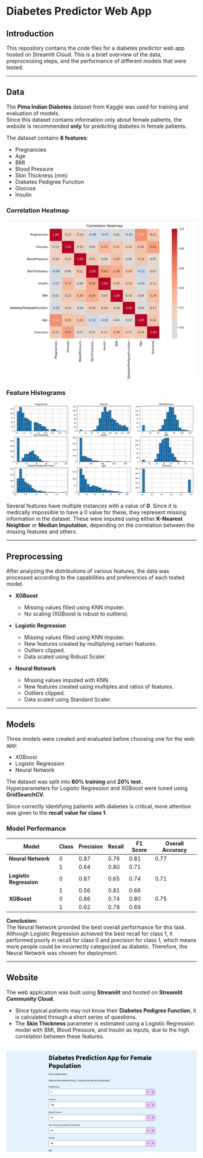 # Diabetes Predictor Web App

## Introduction
This repository contains the code files for a diabetes predictor web app hosted on Streamlit Cloud. This is a brief overview of the data, preprocessing steps, and the performance of different models that were tested.

---

## Data
The **Pima Indian Diabetes** dataset from Kaggle was used for training and evaluation of models.  
Since this dataset contains information only about female patients, the website is recommended **only** for predicting diabetes in female patients.

The dataset contains **8 features**:
- Pregnancies  
- Age  
- BMI  
- Blood Pressure  
- Skin Thickness (mm)  
- Diabetes Pedigree Function  
- Glucose  
- Insulin  

### Correlation Heatmap
![Correlation Heatmap](plots/correlation.png)

### Feature Histograms
![Feature Histograms](plots/Figure_1.png)

Several features have multiple instances with a value of **0**. Since it is medically impossible to have a 0 value for these, they represent missing information in the dataset. These were imputed using either **K-Nearest Neighbor** or **Median Imputation**, depending on the correlation between the missing features and others.

---

## Preprocessing
After analyzing the distributions of various features, the data was processed according to the capabilities and preferences of each tested model.

- **XGBoost**  
  - Missing values filled using KNN imputer.  
  - No scaling (XGBoost is robust to outliers).  

- **Logistic Regression**  
  - Missing values filled using KNN imputer.  
  - New features created by multiplying certain features.  
  - Outliers clipped.  
  - Data scaled using Robust Scaler.  

- **Neural Network**  
  - Missing values imputed with KNN.  
  - New features created using multiples and ratios of features.  
  - Outliers clipped.  
  - Data scaled using Standard Scaler.  

---

## Models
Three models were created and evaluated before choosing one for the web app:

- XGBoost  
- Logistic Regression  
- Neural Network  

The dataset was split into **80% training** and **20% test**.  
Hyperparameters for Logistic Regression and XGBoost were tuned using **GridSearchCV**.  

Since correctly identifying patients with diabetes is critical, more attention was given to the **recall value for class 1**.

### Model Performance

| Model               | Class | Precision | Recall | F1 Score | Overall Accuracy |
|---------------------|-------|-----------|--------|----------|------------------|
| **Neural Network**  | 0     | 0.87      | 0.76   | 0.81     | 0.77             |
|                     | 1     | 0.64      | 0.80   | 0.71     |                  |
| **Logistic Regression** | 0     | 0.87      | 0.65   | 0.74     | 0.71             |
|                     | 1     | 0.56      | 0.81   | 0.66     |                  |
| **XGBoost**         | 0     | 0.86      | 0.74   | 0.80     | 0.75             |
|                     | 1     | 0.62      | 0.78   | 0.69     |                  |

**Conclusion:**  
The Neural Network provided the best overall performance for this task.  
Although Logistic Regression achieved the best recall for class 1, it performed poorly in recall for class 0 and precision for class 1, which means more people could be incorrectly categorized as diabetic. Therefore, the Neural Network was chosen for deployment.

---

## Website
The web application was built using **Streamlit** and hosted on **Streamlit Community Cloud**.  

- Since typical patients may not know their **Diabetes Pedigree Function**, it is calculated through a short series of questions.  
- The **Skin Thickness** parameter is estimated using a Logistic Regression model with BMI, Blood Pressure, and Insulin as inputs, due to the high correlation between these features.

![Website](website.png)
---
